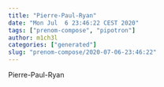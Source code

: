 ```yaml
---
title: "Pierre-Paul-Ryan"
date: "Mon Jul  6 23:46:22 CEST 2020"
tags: ["prenom-compose", "pipotron"]
author: m1ch3l
categories: ["generated"]
slug: "prenom-compose/2020-07-06-23:46:22"
---
```


Pierre-Paul-Ryan
